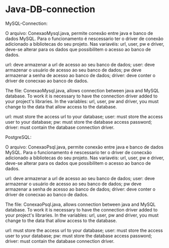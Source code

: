 # Java-DB-connection

MySQL-Connection:

O arquivo: ConexaoMysql.java, permite conexão entre java e banco de dados MySQL. Para o funcionamento é nescessario ter o driver de conexão adicionado a bibliotecas do seu projeto.
Nas variavéis: url, user, pw e driver, deve-se alterar para os dados que possibilitem o acesso ao banco de dados.

url: deve armazenar a url de acesso ao seu banco de dados;
user: deve armazenar o usuário de acesso ao seu banco de dados;
pw deve armazenar a senha de acesso ao banco de dados;
driver: deve conter o driver de conecxao ao banco de dados.


The file: ConexaoMysql.java, allows connection between java and MySQL database. To work it is necessary to have the connection driver added to your project's libraries.
In the variables: url, user, pw and driver, you must change to the data that allow access to the database.

url: must store the access url to your database;
user: must store the access user to your database;
pw: must store the database access password;
driver: must contain the database connection driver.



PostgreSQL:

O arquivo: ConexaoPsql.java, permite conexão entre java e banco de dados MySQL.
Para o funcionamento é nescessario ter o driver de conecxão adicionado a bibliotecas do seu projeto.
Nas variavéis: url, user, pw e driver, deve-se alterar para os dados que possibilitem o acesso ao banco de dados.

url: deve armazenar a url de acesso ao seu banco de dados;
user: deve armazenar o usuário de acesso ao seu banco de dados;
pw deve armazenar a senha de acesso ao banco de dados;
driver: deve conter o driver de conecxao ao banco de dados.


The file: ConexaoPsql.java, allows connection between java and MySQL database. To work it is necessary to have the connection driver added to your project's libraries.
In the variables: url, user, pw and driver, you must change to the data that allow access to the database.

url: must store the access url to your database;
user: must store the access user to your database;
pw: must store the database access password;
driver: must contain the database connection driver.






